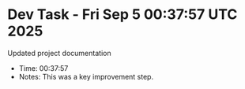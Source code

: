 # Dev Task - Fri Sep  5 00:37:57 UTC 2025
Updated project documentation
- Time: 00:37:57
- Notes: This was a key improvement step.
